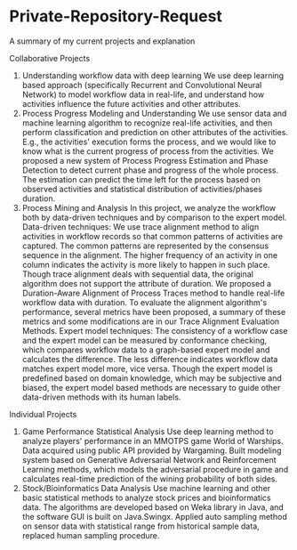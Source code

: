 # Private-Repository-Request
A summary of my current projects and explanation

Collaborative Projects
1. Understanding workflow data with deep learning
We use deep learning based approach (specifically Recurrent and Convolutional Neural Network) to model workflow data in real-life, and understand how activities influence the future activities and other attributes.
2. Process Progress Modeling and Understanding
We use sensor data and machine learning algorithm to recognize real-life activities, and then perform classification and prediction on other attributes of the activities. E.g., the activities' execution forms the process, and we would like to know what is the current progress of process from the activities. We proposed a new system of Process Progress Estimation and Phase Detection to detect current phase and progress of the whole process. The estimation can predict the time left for the process based on observed activities and statistical distribution of activities/phases duration.
3. Process Mining and Analysis 
In this project, we analyze the workflow both by data-driven techniques and by comparison to the expert model. 
Data-driven techniques: We use trace alignment method to align activities in workflow records so that common patterns of activities are captured. The common patterns are represented by the consensus sequence in the alignment. The higher frequency of an activity in one column indicates the activity is more likely to happen in such place. Though trace alignment deals with sequential data, the original algorithm does not support the attribute of duration. We proposed a Duration-Aware Alignment of Process Traces method to handle real-life workflow data with duration. To evaluate the alignment algorithm's performance, several metrics have been proposed, a summary of these metrics and some modifications are in our Trace Alignment Evaluation Methods.
Expert model techniques: The consistency of a workflow case and the expert model can be measured by conformance checking, which compares workflow data to a graph-based expert model and calculates the difference. The less difference indicates workflow data matches expert model more, vice versa. Though the expert model is predefined based on domain knowledge, which may be subjective and biased, the expert model based methods are necessary to guide other data-driven methods with its human labels.

Individual Projects
1. Game Performance Statistical Analysis
Use deep learning method to analyze players' performance in an MMOTPS game World of Warships. Data acquired using public API provided by Wargaming.
Built modeling system based on Generative Adversarial Network and Reinforcement Learning methods, which models the adversarial procedure in game and calculates real-time prediction of the wining probability of both sides.
2. Stock/Bioinformatics Data Analysis
Use machine learning and other basic statistical methods to analyze stock prices and bioinformatics data. The algorithms are developed based on Weka library in Java, and the software GUI is built on Java.Swingx.
Applied auto sampling method on sensor data with statistical range from historical sample data, replaced human sampling procedure.
